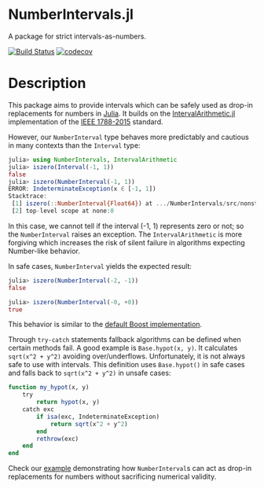 # NumberIntervals.jl

A package for strict intervals-as-numbers.

[![Build Status](https://travis-ci.org/gwater/NumberIntervals.jl.svg?branch=master)](https://travis-ci.org/gwater/NumberIntervals.jl)
[![codecov](https://codecov.io/gh/gwater/NumberIntervals.jl/branch/master/graph/badge.svg)](https://codecov.io/gh/gwater/NumberIntervals.jl)

# Description

This package aims to provide intervals which can be safely used as drop-in replacements for numbers in [Julia](https://julialang.org).
It builds on the [IntervalArithmetic.jl](https://github.com/JuliaIntervals/IntervalArithmetic.jl) implementation of the [IEEE 1788-2015](https://standards.ieee.org/standard/1788-2015.html) standard.

However, our `NumberInterval` type behaves more predictably and cautious in many contexts than the `Interval` type:
```julia
julia> using NumberIntervals, IntervalArithmetic
julia> iszero(Interval(-1, 1))
false
julia> iszero(NumberInterval(-1, 1))
ERROR: IndeterminateException(x ∈ [-1, 1])
Stacktrace:
 [1] iszero(::NumberInterval{Float64}) at .../NumberIntervals/src/nonstandard.jl:43
 [2] top-level scope at none:0
```
In this case, we cannot tell if the interval (-1, 1) represents zero or not; so the `NumberInterval` raises an exception. The `IntervalArithmetic` is more forgiving which increases the risk of silent failure in algorithms expecting Number-like behavior.

In safe cases, `NumberInterval` yields the expected result:
```julia
julia> iszero(NumberInterval(-2, -1))
false

julia> iszero(NumberInterval(-0, +0))
true
```
This behavior is similar to the [default Boost implementation](https://www.boost.org/doc/libs/1_70_0/libs/numeric/interval/doc/comparisons.htm).

Through `try-catch` statements fallback algorithms can be defined when certain methods fail. A good example is `Base.hypot(x, y)`. It calculates `sqrt(x^2 + y^2)` avoiding over/underflows. Unfortunately, it is not always safe to use with intervals.
This definition uses `Base.hypot()` in safe cases and falls back to `sqrt(x^2 + y^2)` in unsafe cases:
```julia
function my_hypot(x, y)
    try
        return hypot(x, y)
    catch exc
        if isa(exc, IndeterminateException)
            return sqrt(x^2 + y^2)
        end
        rethrow(exc)
    end
end
```

Check our [example](examples/DifferentialEquationsExample.ipynb) demonstrating how `NumberInterval`s can act as drop-in replacements for numbers without sacrificing numerical validity.
